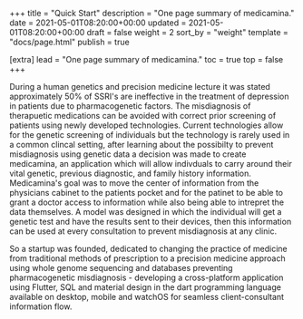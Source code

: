 +++
title = "Quick Start"
description = "One page summary of medicamina."
date = 2021-05-01T08:20:00+00:00
updated = 2021-05-01T08:20:00+00:00
draft = false
weight = 2
sort_by = "weight"
template = "docs/page.html"
publish = true

[extra]
lead = "One page summary of medicamina."
toc = true
top = false
+++

During a human genetics and precision medicine lecture it was stated approximately 50% of SSRI's are ineffective in the treatment of depression in patients due to pharmacogenetic factors. The misdiagnosis of therapuetic medications can be avoided with correct prior screening of patients using newly developed technologies. Current technologies allow for the genetic screening of individuals but the technology is rarely used in a common clincal setting, after learning about the possibilty to prevent misdiagnosis using genetic data a decision was made to create medicamina, an application which will allow indivduals to carry around their vital genetic, previous diagnostic, and family history information. Medicamina's goal was to move the center of information from the physicians cabinet to the patients pocket and for the patinet to be able to grant a doctor access to information while also being able to intrepret the data themselves. A model was designed in which the individual will get a genetic test and have the results sent to their devices, then this information can be used at every consultation to prevent misdiagnosis at any clinic.

So a startup was founded, dedicated to changing the practice of medicine from traditional methods of prescription to a precision medicine approach using whole genome sequencing and databases preventing pharmacogenetic misdiagnosis - developing a cross-platform application using Flutter, SQL and material design in the dart programming language available on desktop, mobile and watchOS for seamless client-consultant information flow. 


<!-- 
## Requirements

Before using the theme, you need to install the [Zola](https://www.getzola.org/documentation/getting-started/installation/) ≥ 0.15.0.

## Run the Theme Directly

```bash
git clone https://github.com/aaranxu/adidoks.git
cd adidoks
zola serve
```

Visit `http://127.0.0.1:1111/` in the browser.

## Installation

Just earlier we showed you how to run the theme directly. Now we start to
install the theme in an existing site step by step.

### Step 1: Create a new zola site

```bash
zola init mysite
```

### Step 2: Install AdiDoks

Download this theme to your themes directory:

```bash
cd mysite/themes
git clone https://github.com/aaranxu/adidoks.git
```

Or install as a submodule:

```bash
cd mysite
git init  # if your project is a git repository already, ignore this command
git submodule add https://github.com/aaranxu/adidoks.git themes/adidoks
```

### Step 3: Configuration

Enable the theme in your `config.toml` in the site derectory:

```toml
theme = "adidoks"
```

Or copy the `config.toml.example` from the theme directory to your project's
root directory:

```bash
cp themes/adidoks/config.toml.example config.toml
```

### Step 4: Add new content

You can copy the content from the theme directory to your project:

```bash
cp -r themes/adidoks/content .
```

You can modify or add new posts in the `content/blog`, `content/docs` or other
content directories as needed.

### Step 5: Run the project

Just run `zola serve` in the root path of the project:

```bash
zola serve
```

AdiDoks will start the Zola development web server accessible by default at 
`http://127.0.0.1:1111`. Saved changes will live reload in the browser. -->
